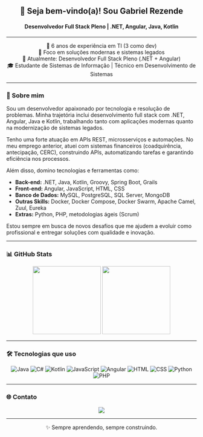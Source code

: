 <div align="center">
  <h2>👋 Seja bem-vindo(a)! Sou Gabriel Rezende</h2>
  <h4>Desenvolvedor Full Stack Pleno | .NET, Angular, Java, Kotlin</h4>
</div>

---

<div align="center">
  💼 6 anos de experiência em TI (3 como dev) <br>
  🚀 Foco em soluções modernas e sistemas legados <br>
  📍 Atualmente: Desenvolvedor Full Stack Pleno (.NET + Angular) <br>
  🎓 Estudante de Sistemas de Informação | Técnico em Desenvolvimento de Sistemas
</div>

---

### 🧠 Sobre mim

Sou um desenvolvedor apaixonado por tecnologia e resolução de problemas. Minha trajetória inclui desenvolvimento full stack com .NET, Angular, Java e Kotlin, trabalhando tanto com aplicações modernas quanto na modernização de sistemas legados.

Tenho uma forte atuação em APIs REST, microsserviços e automações. No meu emprego anterior, atuei com sistemas financeiros (coadquirência, antecipação, CERC), construindo APIs, automatizando tarefas e garantindo eficiência nos processos.

Além disso, domino tecnologias e ferramentas como:

- **Back-end:** .NET, Java, Kotlin, Groovy, Spring Boot, Grails  
- **Front-end:** Angular, JavaScript, HTML, CSS  
- **Banco de Dados:** MySQL, PostgreSQL, SQL Server, MongoDB  
- **Outras Skills:** Docker, Docker Compose, Docker Swarm, Apache Camel, Zuul, Eureka  
- **Extras:** Python, PHP, metodologias ágeis (Scrum)

Estou sempre em busca de novos desafios que me ajudem a evoluir como profissional e entregar soluções com qualidade e inovação.

---

### 📊 GitHub Stats

<div align="center">
  <img height="180em" src="https://github-readme-stats.vercel.app/api?username=gabrielsrezende&show_icons=true&theme=tokyonight&include_all_commits=true&count_private=true"/>
  <img height="180em" src="https://github-readme-stats.vercel.app/api/top-langs/?username=gabrielsrezende&layout=compact&langs_count=7&theme=tokyonight"/>
</div>

---

### 🛠️ Tecnologias que uso

<div align="center" style="display: inline_block">
  <img alt="Java" src="https://img.shields.io/badge/Java-ED8B00?style=for-the-badge&logo=java&logoColor=white"/>
  <img alt="C#" src="https://img.shields.io/badge/C%23-68217A?style=for-the-badge&logo=c-sharp&logoColor=white"/>
  <img alt="Kotlin" src="https://img.shields.io/badge/Kotlin-0095D5?style=for-the-badge&logo=kotlin&logoColor=white"/>
  <img alt="JavaScript" src="https://img.shields.io/badge/JavaScript-F7DF1E?style=for-the-badge&logo=javascript&logoColor=black"/>
  <img alt="Angular" src="https://img.shields.io/badge/Angular-DD0031?style=for-the-badge&logo=angular&logoColor=white"/>
  <img alt="HTML" src="https://img.shields.io/badge/HTML-239120?style=for-the-badge&logo=html5&logoColor=white"/>
  <img alt="CSS" src="https://img.shields.io/badge/CSS-239120?style=for-the-badge&logo=css3&logoColor=white"/>
  <img alt="Python" src="https://img.shields.io/badge/Python-3776AB?style=for-the-badge&logo=python&logoColor=white"/>
  <img alt="PHP" src="https://img.shields.io/badge/PHP-777BB4?style=for-the-badge&logo=php&logoColor=white"/>
</div>

---

### 🌐 Contato

<div align="center"> 
  <a href="https://www.linkedin.com/in/gabrielsrezende/" target="_blank">
    <img src="https://img.shields.io/badge/-LinkedIn-%230077B5?style=for-the-badge&logo=linkedin&logoColor=white">
  </a>
</div>

---

<div align="center">
  ✨ Sempre aprendendo, sempre construindo.
</div>
